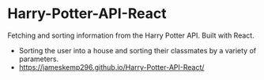 # Harry-Potter-API-React
Fetching and sorting information from the Harry Potter API. Built with React.
* Sorting the user into a house and sorting their classmates by a variety of parameters.
* https://jameskemp296.github.io/Harry-Potter-API-React/
